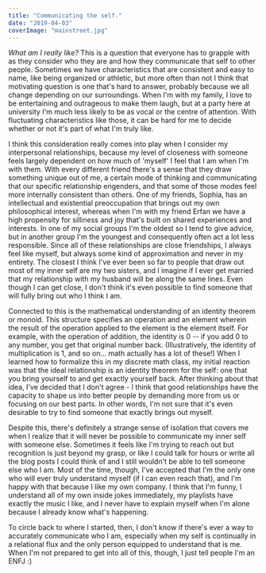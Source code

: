 ```yaml
---
title: "Communicating the self."
date: "2019-04-03"
coverImage: "mainstreet.jpg"
---
```


_What am I really like?_ This is a question that everyone has to grapple with as they consider who they are and how they communicate that self to other people. Sometimes we have characteristics that are consistent and easy to name, like being organized or athletic, but more often than not I think that motivating question is one that's hard to answer, probably because we all change depending on our surroundings. When I'm with my family, I love to be entertaining and outrageous to make them laugh, but at a party here at university I'm much less likely to be as vocal or the centre of attention. With fluctuating characteristics like those, it can be hard for me to decide whether or not it's part of what I'm truly like.

I think this consideration really comes into play when I consider my interpersonal relationships, because my level of closeness with someone feels largely dependent on how much of 'myself' I feel that I am when I'm with them. With every different friend there's a sense that they draw something unique out of me, a certain mode of thinking and communicating that our specific relationship engenders, and that some of those modes feel more internally consistent than others. One of my friends, Sophia, has an intellectual and existential preoccupation that brings out my own philosophical interest, whereas when I'm with my friend Erfan we have a high propensity for silliness and joy that's built on shared experiences and interests. In one of my social groups I'm the oldest so I tend to give advice, but in another group I'm the youngest and consequently often act a lot less responsible. Since all of these relationships are close friendships, I always feel like myself, but always some kind of approximation and never in my entirety. The closest I think I've ever been so far to people that draw out most of my inner self are my two sisters, and I imagine if I ever get married that my relationship with my husband will be along the same lines. Even though I can get close, I don't think it's even possible to find someone that will fully bring out who I think I am.

Connected to this is the mathematical understanding of an identity theorem or monoid. This structure specifies an operation and an element wherein the result of the operation applied to the element is the element itself. For example, with the operation of addition, the identity is 0 -- if you add 0 to any number, you get that original number back. (Illustratively, the identity of multiplication is 1, and so on... math actually has a lot of these!) When I learned how to formalize this in my discrete math class, my initial reaction was that the ideal relationship is an identity theorem for the self: one that you bring yourself to and get exactly yourself back. After thinking about that idea, I've decided that I don't agree - I think that good relationships have the capacity to shape us into better people by demanding more from us or focusing on our best parts. In other words, I'm not sure that it's even desirable to try to find someone that exactly brings out myself.

Despite this, there's definitely a strange sense of isolation that covers me when I realize that it will never be possible to communicate my inner self with someone else. Sometimes it feels like I'm trying to reach out but recognition is just beyond my grasp, or like I could talk for hours or write all the blog posts I could think of and I still wouldn't be able to tell someone else who I am. Most of the time, though, I've accepted that I'm the only one who will ever truly understand myself (if I can even reach that), and I'm happy with that because I like my own company. I think that I'm funny, I understand all of my own inside jokes immediately, my playlists have exactly the music I like, and I never have to explain myself when I'm alone because I already know what's happening.

To circle back to where I started, then, I don't know if there's ever a way to accurately communicate who I am, especially when my self is continually in a relational flux and the only person equipped to understand that is me. When I'm not prepared to get into all of this, though, I just tell people I'm an ENFJ :)

